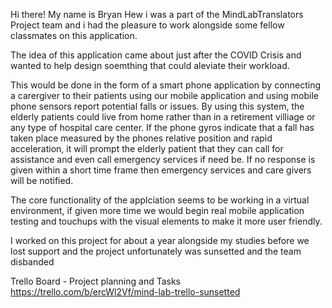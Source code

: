 Hi there! My name is Bryan Hew i was a part of the MindLabTranslators Project team and i had the pleasure to work alongside some fellow classmates on this application.

The idea of this application came about just after the COVID Crisis and wanted to help design soemthing that could aleviate their workload. 

This would be done in the form of a smart phone application by connecting a carergiver to their patients using our mobile application and using mobile phone sensors report potential falls or issues. By using this system, the elderly patients could live from home rather than in a retirement villiage or any type of hospital care center. If the phone gyros indicate that a fall has taken place measured by the phones relative position and rapid acceleration, it will prompt the elderly patient that they can call for assistance and even call emergency services if need be. If no response is given within a short time frame then emergency services and care givers will be notified.

The core functionality of the applciation seems to be working in a virtual environment, if given more time we would begin real mobile application testing and touchups with the visual elements to make it more user friendly.

I worked on this project for about a year alongside my studies before we lost support and the project unfortunately was sunsetted and the team disbanded

Trello Board - Project planning and Tasks
https://trello.com/b/ercWl2Vf/mind-lab-trello-sunsetted


